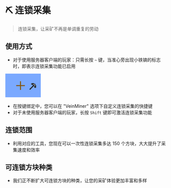 # ⛏️ 连锁采集

> 连锁采集，让采矿不再是单调重复的劳动

## 使用方式

- 对于使用服务器客户端的玩家：只需长按 `~` 键，当准心旁出现小铁镐的标志时，即表示连锁采集功能已启用

![截图](连锁/143bb9f5dbac0c768b0999d6b98d3491.png)

- 在按键绑定中，您可以在 "VeinMiner" 选项下自定义连锁采集的快捷键
- 对于未使用服务器客户端的玩家，长按 `Shift` 键即可激活连锁采集功能

## 连锁范围

- 利用对应的工具，您现在可以一次性连锁采集多达 150 个方块，大大提升了采集速度和效率

## 可连锁方块种类

- 我们正不断扩大可连锁方块的种类，让您的采矿体验更加丰富和多样
